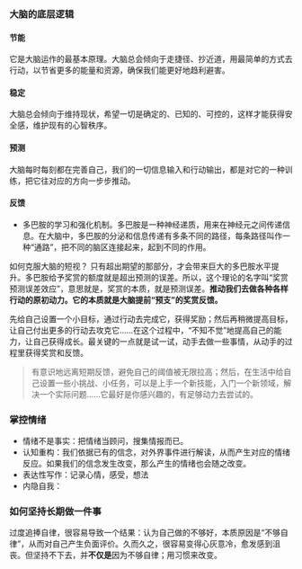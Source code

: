 ### 大脑的底层逻辑

#### 节能  
它是大脑运作的最基本原理。大脑总会倾向于走捷径、抄近道，用最简单的方式去行动，以节省更多的能量和资源，确保我们能更好地趋利避害。


#### 稳定
大脑总会倾向于维持现状，希望一切是确定的、已知的、可控的，这样才能获得安全感，维护现有的心智秩序。


#### 预测
大脑每时每刻都在完善自己，我们的一切信息输入和行动输出，都是对它的一种训练，把它往对应的方向一步步推动。
#### 反馈
- 多巴胺的学习和强化机制。多巴胺是一种神经递质，用来在神经元之间传递信息。在大脑中，多巴胺的分泌和信息传递有多条不同的路径，每条路径叫作一种“通路”，把不同的脑区连接起来，起到不同的作用。

如何克服大脑的短视？
只有超出期望的那部分，才会带来巨大的多巴胺水平提升。多巴胺给予奖赏的额度就是超出预测的误差。所以，这个理论的名字叫“奖赏预测误差效应”，意思就是，奖赏的本质，就是预测误差。**推动我们去做各种各样行动的原初动力。它的本质就是大脑提前“预支”的奖赏反馈。**

先给自己设置一个小目标，通过行动去完成它，获得奖励；然后再稍微提高目标，让自己付出更多的行动去攻克它……在这个过程中，“不知不觉”地提高自己的能力，让自己获得成长。最关键的一点就是试一试，动手去做一些事情，从动手的过程里获得奖赏和反馈。

>有意识地远离短期反馈，避免自己的阈值被无限拉高；然后，在生活中给自己设置一些小挑战、小任务，可以是上手一个新技能，入门一个新领域，解决一个实际问题……它最好是你感兴趣的，有足够动力去尝试的。




### 掌控情绪 

- 情绪不是事实：把情绪当顾问，搜集情报而已。
- 认知重构：我们依据已有的信念，对外界事件进行解读，从而产生对应的情绪反应。如果我们的信念发生改变，那么产生的情绪也会随之改变。
- 表达性写作：记录心情，感受，想法
- 内隐自我：


### 如何坚持长期做一件事


过度追捧自律，很容易导致一个结果：认为自己做的不够好，本质原因是“不够自律”，从而对自己产生负面评价。久而久之，很容易变得心灰意冷，愈发感到沮丧。但坚持不下去，并**不仅是**因为不够自律；用习惯来改变。
























































